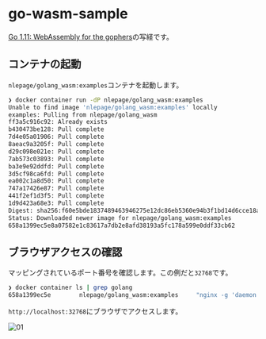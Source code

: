 # go-wasm-sample

[Go 1.11: WebAssembly for the gophers](https://medium.zenika.com/go-1-11-webassembly-for-the-gophers-ae4bb8b1ee03)の写経です。

## コンテナの起動

`nlepage/golang_wasm:examples`コンテナを起動します。

```sh
❯ docker container run -dP nlepage/golang_wasm:examples
Unable to find image 'nlepage/golang_wasm:examples' locally
examples: Pulling from nlepage/golang_wasm
ff3a5c916c92: Already exists
b430473be128: Pull complete
7d4e05a01906: Pull complete
8aeac9a3205f: Pull complete
d29c098e021e: Pull complete
7ab573c03893: Pull complete
ba3e9e92ddfd: Pull complete
3d5cf98ca6fd: Pull complete
ea002c1a8d50: Pull complete
747a17426e87: Pull complete
441f2ef1d3f5: Pull complete
1d9d423a68e3: Pull complete
Digest: sha256:f60e5bde1837489463946275e12dc86eb5360e94b3f1bd14d6cce18a78e26b25
Status: Downloaded newer image for nlepage/golang_wasm:examples
658a1399ec5e8a07582e1c83617a7db2e8afd38193a5fc178a599e0ddf33cb62
```

## ブラウザアクセスの確認

マッピングされているポート番号を確認します。この例だと`32768`です。

```sh
❯ docker container ls | grep golang
658a1399ec5e        nlepage/golang_wasm:examples     "nginx -g 'daemon of…"   15 minutes ago      Up 15 minutes       0.0.0.0:32768->80/tcp   adoring_hypatia
```

`http://localhost:32768`にブラウザでアクセスします。

![01](https://github.com/cipepser/traffic/blob/master/img/01.png)